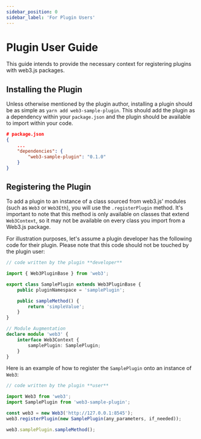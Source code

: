 ```yaml
---
sidebar_position: 0
sidebar_label: 'For Plugin Users'
---
```


# Plugin User Guide

This guide intends to provide the necessary context for registering plugins with web3.js packages.

## Installing the Plugin

Unless otherwise mentioned by the plugin author, installing a plugin should be as simple as `yarn add web3-sample-plugin`. This should add the plugin as a dependency within your `package.json` and the plugin should be available to import within your code.

```json
# package.json
{
	...
	"dependencies": {
		"web3-sample-plugin": "0.1.0"
	}
}
```

## Registering the Plugin

To add a plugin to an instance of a class sourced from web3.js' modules (such as `Web3` or `Web3Eth`), you will use the `.registerPlugin` method. It's important to note that this method is only available on classes that extend `Web3Context`, so it may not be available on every class you import from a Web3.js package.

For illustration purposes, let's assume a plugin developer has the following code for their plugin. Please note that this code should not be touched by the plugin user:

```typescript
// code written by the plugin **developer**

import { Web3PluginBase } from 'web3';

export class SamplePlugin extends Web3PluginBase {
	public pluginNamespace = 'samplePlugin';

	public sampleMethod() {
		return 'simpleValue';
	}
}

// Module Augmentation
declare module 'web3' {
	interface Web3Context {
		samplePlugin: SamplePlugin;
	}
}
```

Here is an example of how to register the `SamplePlugin` onto an instance of `Web3`:

```typescript
// code written by the plugin **user**

import Web3 from 'web3';
import SamplePlugin from 'web3-sample-plugin';

const web3 = new Web3('http://127.0.0.1:8545');
web3.registerPlugin(new SamplePlugin(any_parameters, if_needed));

web3.samplePlugin.sampleMethod();
```

